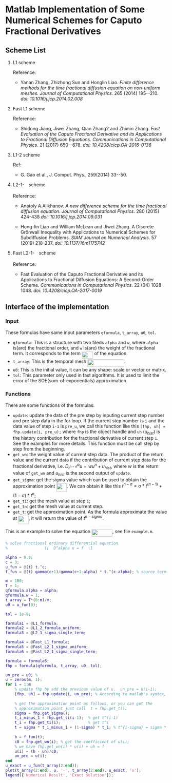 # Matlab Implementation of Some Numerical Schemes for Caputo Fractional Derivatives
## Scheme List
1. L1 scheme

    Reference:
    + Yanan Zhang, Zhizhong Sun and Honglin Liao. *Finite difference methods 
    for the time fractional diffusion equation on non-uniform meshes.*
    _Journal of Computational Physics_. 265 (2014) 195--210.
    _doi: 10.1016/j.jcp.2014.02.008_

2. Fast L1 scheme

    Reference:
    + Shidong Jiang, Jiwei Zhang, Qian Zhang2 and Zhimin Zhang. *Fast 
    Evaluation of the Caputo Fractional Derivative and its Applications to 
    Fractional Diffusion Equations*.
    _Communications in Computational Physics_. 21 (2017) 650--678.
    _doi: 10.4208/cicp.OA-2016-0136_

3. L1-2 scheme

    Ref: 
    + G. Gao et al., J. Comput. Phys., 259(2014) 33--50.

4. L2-1-<img src="svgs/8cda31ed38c6d59d14ebefa440099572.svg?invert_in_darkmode" align=middle width=9.98290094999999pt height=14.15524440000002pt/> scheme

    Reference: 
    + Anatoly A.Alikhanov. *A new difference scheme for the time fractional diffusion
    equation*. _Journal of Computational Physics_. 280 (2015) 424-438
    _doi: 10.1016/j.jcp.2014.09.031_
    
    + Hong-lin Liao and William McLean and Jiwei Zhang. A Discrete Grönwall Inequality with 
    Applications to Numerical Schemes for Subdiffusion Problems. 
    _SIAM Journal on Numerical Analysis_. 57 (2019) 218-237.
    _doi: 10.1137/16m1175742_

5. Fast L2-1-<img src="svgs/8cda31ed38c6d59d14ebefa440099572.svg?invert_in_darkmode" align=middle width=9.98290094999999pt height=14.15524440000002pt/> scheme

    Reference:
    + Fast Evaluation of the Caputo Fractional Derivative and its Applications to Fractional 
    Diffusion Equations: A Second-Order Scheme. 
    _Communications in Computational Physics_. 22 (04) 1028-1048.
    _doi: 10.4208/cicp.OA-2017-0019_

## Interface of the implementation

### Input
These formulas have same input parameters `qformula`, `t_array`, `u0`, `tol`.
+ `qformula`: This is a structure with two fileds `alpha` and `w`, where `alpha`
  is(are) the fractional order, and `w` is(are) the weight of the fractional term.
  It corresponds to the term <img src="svgs/3f9faa76d988fc51a7c1cb332b7b841a.svg?invert_in_darkmode" align=middle width=34.82299094999999pt height=22.465723500000017pt/> of the equation.
+ `t_array`: This is the temporal mesh <img src="svgs/12f4e4ef93be91774dee0fb3b3ceef7d.svg?invert_in_darkmode" align=middle width=114.04346085pt height=24.65753399999998pt/>.
+ `u0`: This is the initial value, it can be any shape: scale or vector or matrix.
+ `tol`: This parameter only used in fast algorithms. It is used to limit the error 
  of the SOE(sum-of-exponentials) approximation.
  
### Functions
There are some functions of the formulas.
+ `update`: update the data of the pre step by inputing current step number and pre step data in the for loop.
    If the current step number is `i` and the data value of step `i-1` is `pre_u`, 
    we call this function like this `[fhp, uh] = fhp.update(i, pre_u);` where `fhp` is the object handle 
    and `uh` ($u_{hist}$) is the history contribution for the fractional derivative of current step `i`. 
    See the examples for more details. This function must be call step by step from the beginning.
+ `get_wn`: the weight value of current step data. The product of the return value and the current data
    if the contribution of current step data for the fractional derivative, i.e. $D^\alpha_{t^{n-\sigma}} u = w u^n + u_{hist}$,
    where $w$ is the return value of `get_wn` and $u_{hist}$ is the second output of `update`.
+ `get_sigma`: get the sigma value which can be used to obtain the approximation point  <img src="svgs/e4b4922007e8462a5e0e6b16f169c1e5.svg?invert_in_darkmode" align=middle width=32.36645114999999pt height=26.17730939999998pt/>.
    We can obtain it like this $t^{n-\sigma} = \sigma * t^(n-1) + (1 - \sigma) * t^n$;
+ `get_ti`: get the mesh value at step `i`;
+ `get_tn`: get the mesh value at current step.
+ `get_t`: get the approximation point. As the formula approximate the value at <img src="svgs/46e8ac900863d40b0b44233229c9aaf0.svg?invert_in_darkmode" align=middle width=32.36645114999999pt height=26.17730939999998pt/>, it will
    return the value of $t^{n - sigma}$.

This is an example to solve the equation <img src="svgs/b4931da6a1d4f221e6fe3cc1d3afd857.svg?invert_in_darkmode" align=middle width=64.57937639999999pt height=22.831056599999986pt/>, see file `example.m`. 
```  matlab
% solve fractional ordinary differential equation  
%                \[  D^alpha u = f  \]

alpha = 0.8;
c = 3;
u_fun = @(t) t.^c;
f_fun = @(t) gamma(c+1)/gamma(c+1-alpha) * t.^(c-alpha); % source term

m = 100;
T = 1;
qformula.alpha = alpha;
qformula.w = 1;
t_array = T*(0:m)/m;
u0 = u_fun(0);

tol = 1e-8;

formula1 = @L1_formula;
formula2 = @L1_2_formula_uniform;
formula3 = @L2_1_sigma_single_term;

formula4 = @Fast_L1_formula;
formula5 = @Fast_L2_1_sigma_uniform;
formula6 = @Fast_L2_1_sigma_single_term;

formula = formula6;
fhp = formula(qformula, t_array, u0, tol);

un_pre = u0; % 
u = zeros(m, 1);
for i = 1:m
    % update fhp by add the previous value of u.  un_pre = u(i-1);
    [fhp, uh] = fhp.update(i, un_pre); % According to matlab's syntex, we must return the value of the object here.
                 
    % get the approximation point as follows, or you can get the
    % approximation point just call  t = fhp.get_t();
    sigma = fhp.get_sigma();
    t_i_minus_1 = fhp.get_ti(i-1);  % get t^(i-1)
    t_i = fhp.get_ti(i);            % get t^i
    t = sigma * t_i_minus_1 + (1-sigma) * t_i; % t^{i-sigma} = sigma * t^(i-1) + (1 - sigma) * t^i;
    
    b = f_fun(t);
    c0 = fhp.get_wn(i); % get the coefficient of u(i);
    % we have fhp.get_wn(i) * u(i) + uh = f
    u(i) = (b - uh)/c0;
    un_pre = u(i);
end
u_exact = u_fun(t_array(2:end));
plot(t_array(2:end), u, '-', t_array(2:end), u_exact, 'x');
legend({'Numerical Result', 'Exact Solution'});
```

